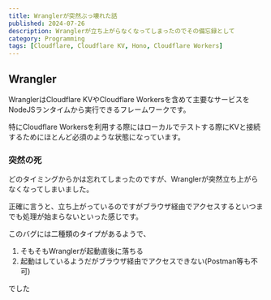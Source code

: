 ```yaml
---
title: Wranglerが突然ぶっ壊れた話
published: 2024-07-26
description: Wranglerが立ち上がらなくなってしまったのでその備忘録として 
category: Programming
tags: [Cloudflare, Cloudflare KV, Hono, Cloudflare Workers]
---
```


## Wrangler

WranglerはCloudflare KVやCloudflare Workersを含めて主要なサービスをNodeJSランタイムから実行できるフレームワークです。

特にCloudflare Workersを利用する際にはローカルでテストする際にKVと接続するためにほとんど必須のような状態になっています。

### 突然の死

どのタイミングからかは忘れてしまったのですが、Wranglerが突然立ち上がらなくなってしまいました。

正確に言うと、立ち上がっているのですがブラウザ経由でアクセスするといつまでも処理が始まらないといった感じです。

このバグには二種類のタイプがあるようで、

1. そもそもWranglerが起動直後に落ちる
2. 起動はしているようだがブラウザ経由でアクセスできない(Postman等も不可)

でした